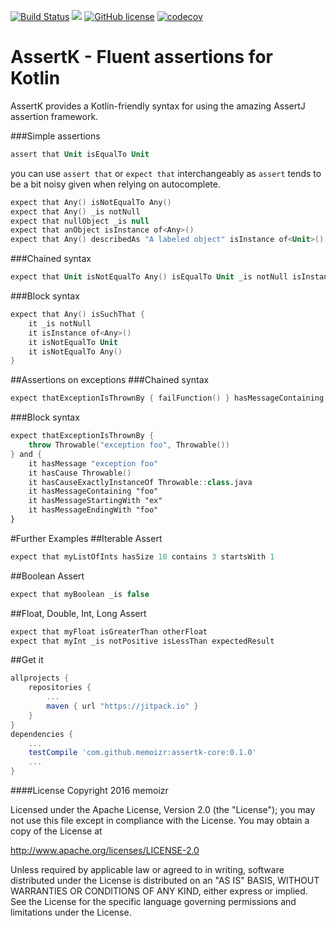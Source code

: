 [![Build Status](https://travis-ci.org/memoizr/assertk-core.svg?branch=master)](https://travis-ci.org/memoizr/assertk-core) [![](https://jitpack.io/v/memoizr/assertk-core.svg)](https://jitpack.io/#memoizr/assertk-core) [![GitHub license](https://img.shields.io/github/license/kotlintest/kotlintest.svg)](http://www.apache.org/licenses/LICENSE-2.0.html) [![codecov](https://codecov.io/gh/memoizr/assertk-core/branch/master/graph/badge.svg)](https://codecov.io/gh/memoizr/assertk-core)

# AssertK - Fluent assertions for Kotlin
AssertK provides a Kotlin-friendly syntax for using the amazing AssertJ assertion framework.

###Simple assertions
```kotlin
assert that Unit isEqualTo Unit
```

you can use `assert that` or `expect that` interchangeably as `assert` tends to be a bit noisy given when relying on autocomplete.
```kotlin
expect that Any() isNotEqualTo Any()
expect that Any() _is notNull
expect that nullObject _is null
expect that anObject isInstance of<Any>()
expect that Any() describedAs "A labeled object" isInstance of<Unit>()
```

###Chained syntax
```kotlin
expect that Unit isNotEqualTo Any() isEqualTo Unit _is notNull isInstance of<Any>()
```

###Block syntax
```kotlin
expect that Any() isSuchThat {
    it _is notNull
    it isInstance of<Any>()
    it isNotEqualTo Unit
    it isNotEqualTo Any()
}
```

##Assertions on exceptions
###Chained syntax
```kotlin
expect thatExceptionIsThrownBy { failFunction() } hasMessageContaining "foo" hasCause Throwable()
```

###Block syntax
```kotlin
expect thatExceptionIsThrownBy {
    throw Throwable("exception foo", Throwable())
} and {
    it hasMessage "exception foo"
    it hasCause Throwable()
    it hasCauseExactlyInstanceOf Throwable::class.java
    it hasMessageContaining "foo"
    it hasMessageStartingWith "ex"
    it hasMessageEndingWith "foo"
}
```

#Further Examples
##Iterable Assert
```kotlin
expect that myListOfInts hasSize 10 contains 3 startsWith 1
```
##Boolean Assert
```kotlin
expect that myBoolean _is false
```
##Float, Double, Int, Long Assert
```kotlin
expect that myFloat isGreaterThan otherFloat
expect that myInt _is notPositive isLessThan expectedResult
```
##Get it
```groovy
allprojects {
    repositories {
        ...
        maven { url "https://jitpack.io" }
    }
}
dependencies {
    ...
    testCompile 'com.github.memoizr:assertk-core:0.1.0'
    ...
}
```
####License
Copyright 2016 memoizr

Licensed under the Apache License, Version 2.0 (the "License");
you may not use this file except in compliance with the License.
You may obtain a copy of the License at

   http://www.apache.org/licenses/LICENSE-2.0

Unless required by applicable law or agreed to in writing, software
distributed under the License is distributed on an "AS IS" BASIS,
WITHOUT WARRANTIES OR CONDITIONS OF ANY KIND, either express or implied.
See the License for the specific language governing permissions and
limitations under the License.
